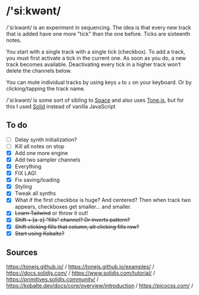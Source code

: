 # /'siːkwənt/

/'siːkwənt/ is an experiment in sequencing. The idea is that every new track that is added have one more "tick" than the one before. Ticks are sixteenth notes.

You start with a single track with a single tick (checkbox). To add a track, you must first activate a tick in the current one. As soon as you do, a new track becomes available. Deactivating every tick in a higher track won’t delete the channels below.

You can mute individual tracks by using keys `a` to `z` on your keyboard. Or by clicking/tapping the track name.

/'siːkwənt/ is some sort of sibling to [Space](https://spitlo.com/space/) and also uses [Tone.js](https://tonejs.github.io/), but for this I used [Solid](https://docs.solidjs.com/) instead of vanilla JavaScript

## To do

- [ ] Delay synth initialization?
- [ ] Kill all notes on stop
- [x] Add one more engine
- [x] Add two sampler channels
- [x] Everything
- [x] FIX LAG!
- [x] Fix saving/loading
- [x] Styling
- [x] Tweak all synths
- [x] What if the first checkbox is huge? And centered? Then when track two appears, checkboxes get smaller... and smaller.
- [x] ~~Learn Tailwind~~ or throw it out!
- [x] ~~Shift + [a-z] "fills" channel? Or inverts pattern?~~
- [x] ~~Shift clicking fills that column, alt clicking fills row?~~
- [x] ~~Start using Kobalte?~~

## Sources

<https://tonejs.github.io/> /
<https://tonejs.github.io/examples/> /
<https://docs.solidjs.com/> /
<https://www.solidjs.com/tutorial/> /
<https://primitives.solidjs.community/> /
<https://kobalte.dev/docs/core/overview/introduction> /
<https://picocss.com/> /
